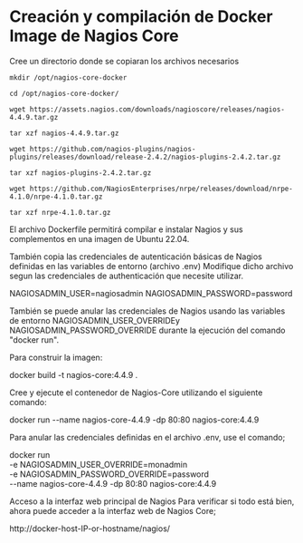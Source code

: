 # Creación y compilación de Docker Image de Nagios Core

Cree un directorio donde se copiaran los archivos necesarios

`mkdir /opt/nagios-core-docker`

`cd /opt/nagios-core-docker/`

`wget https://assets.nagios.com/downloads/nagioscore/releases/nagios-4.4.9.tar.gz`

`tar xzf nagios-4.4.9.tar.gz`

`wget https://github.com/nagios-plugins/nagios-plugins/releases/download/release-2.4.2/nagios-plugins-2.4.2.tar.gz`

`tar xzf nagios-plugins-2.4.2.tar.gz`

`wget https://github.com/NagiosEnterprises/nrpe/releases/download/nrpe-4.1.0/nrpe-4.1.0.tar.gz`

`tar xzf nrpe-4.1.0.tar.gz`


El archivo Dockerfile permitirá compilar e instalar Nagios y sus complementos en una imagen de Ubuntu 22.04.

También copia las credenciales de autenticación básicas de Nagios definidas en las variables de entorno (archivo .env)
Modifique dicho archivo segun las credenciales de authenticación que necesite utilizar.

NAGIOSADMIN_USER=nagiosadmin
NAGIOSADMIN_PASSWORD=password

También se puede anular las credenciales de Nagios usando las variables de entorno NAGIOSADMIN_USER_OVERRIDEy NAGIOSADMIN_PASSWORD_OVERRIDE durante la ejecución del comando "docker run".

Para construir la imagen:

docker build -t nagios-core:4.4.9 .

Cree y ejecute el contenedor de Nagios-Core utilizando el siguiente comando:

docker run --name nagios-core-4.4.9 -dp 80:80 nagios-core:4.4.9

Para anular las credenciales definidas en el archivo .env, use el comando;

docker run \
-e NAGIOSADMIN_USER_OVERRIDE=monadmin \
-e NAGIOSADMIN_PASSWORD_OVERRIDE=password \
--name nagios-core-4.4.9 -dp 80:80 nagios-core:4.4.9

Acceso a la interfaz web principal de Nagios
Para verificar si todo está bien, ahora puede acceder a la interfaz web de Nagios Core;

http://docker-host-IP-or-hostname/nagios/

